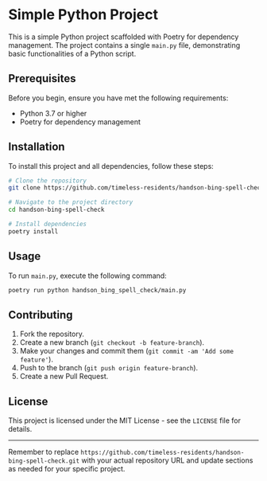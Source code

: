 # Simple Python Project

This is a simple Python project scaffolded with Poetry for dependency management. The project contains a single `main.py` file, demonstrating basic functionalities of a Python script.

## Prerequisites

Before you begin, ensure you have met the following requirements:

- Python 3.7 or higher
- Poetry for dependency management

## Installation

To install this project and all dependencies, follow these steps:

```bash
# Clone the repository
git clone https://github.com/timeless-residents/handson-bing-spell-check.git

# Navigate to the project directory
cd handson-bing-spell-check

# Install dependencies
poetry install
```

## Usage

To run `main.py`, execute the following command:

```bash
poetry run python handson_bing_spell_check/main.py
```

## Contributing

1. Fork the repository.
2. Create a new branch (`git checkout -b feature-branch`).
3. Make your changes and commit them (`git commit -am 'Add some feature'`).
4. Push to the branch (`git push origin feature-branch`).
5. Create a new Pull Request.

## License

This project is licensed under the MIT License - see the `LICENSE` file for details.

---

Remember to replace `https://github.com/timeless-residents/handson-bing-spell-check.git` with your actual repository URL and update sections as needed for your specific project.
